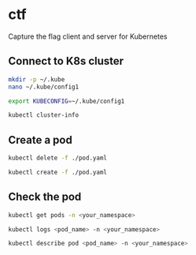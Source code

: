 # ctf

Capture the flag client and server for Kubernetes

## Connect to K8s cluster

``` bash
mkdir -p ~/.kube
nano ~/.kube/config1

export KUBECONFIG=~/.kube/config1

kubectl cluster-info
```

## Create a pod

``` bash
kubectl delete -f ./pod.yaml

kubectl create -f ./pod.yaml

```

## Check the pod

``` bash
kubectl get pods -n <your_namespace>

kubectl logs <pod_name> -n <your_namespace>

kubectl describe pod <pod_name> -n <your_namespace>
```

